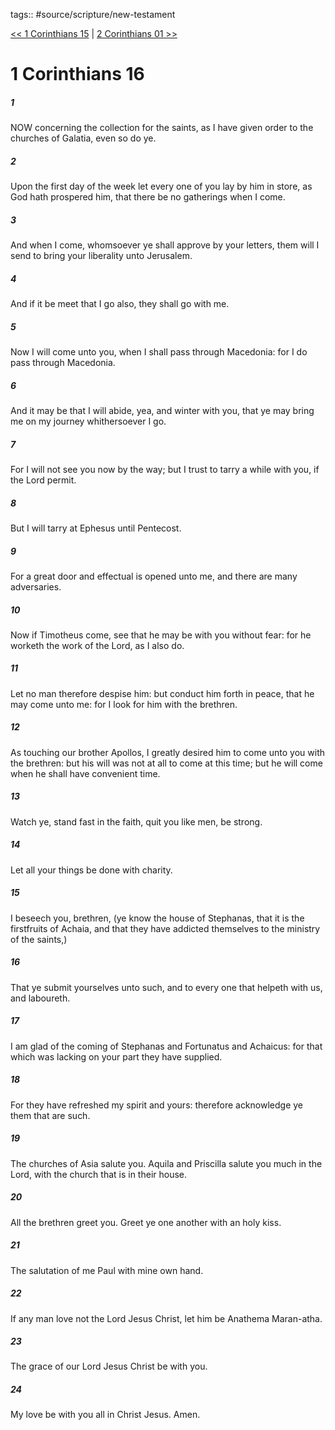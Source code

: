 tags:: #source/scripture/new-testament

[<< 1 Corinthians 15](/new-testament/07_1_Corinthians/1_Corinthians_15.md) | [2 Corinthians 01 >>](/new-testament/08_2_Corinthians/2_Corinthians_01.md)

# 1 Corinthians 16

##### 1

NOW concerning the collection for the saints, as I have given order to the churches of Galatia, even so do ye.

##### 2

Upon the first day of the week let every one of you lay by him in store, as God hath prospered him, that there be no gatherings when I come.

##### 3

And when I come, whomsoever ye shall approve by your letters, them will I send to bring your liberality unto Jerusalem.

##### 4

And if it be meet that I go also, they shall go with me.

##### 5

Now I will come unto you, when I shall pass through Macedonia: for I do pass through Macedonia.

##### 6

And it may be that I will abide, yea, and winter with you, that ye may bring me on my journey whithersoever I go.

##### 7

For I will not see you now by the way; but I trust to tarry a while with you, if the Lord permit.

##### 8

But I will tarry at Ephesus until Pentecost.

##### 9

For a great door and effectual is opened unto me, and there are many adversaries.

##### 10

Now if Timotheus come, see that he may be with you without fear: for he worketh the work of the Lord, as I also do.

##### 11

Let no man therefore despise him: but conduct him forth in peace, that he may come unto me: for I look for him with the brethren.

##### 12

As touching our brother Apollos, I greatly desired him to come unto you with the brethren: but his will was not at all to come at this time; but he will come when he shall have convenient time.

##### 13

Watch ye, stand fast in the faith, quit you like men, be strong.

##### 14

Let all your things be done with charity.

##### 15

I beseech you, brethren, (ye know the house of Stephanas, that it is the firstfruits of Achaia, and that they have addicted themselves to the ministry of the saints,)

##### 16

That ye submit yourselves unto such, and to every one that helpeth with us, and laboureth.

##### 17

I am glad of the coming of Stephanas and Fortunatus and Achaicus: for that which was lacking on your part they have supplied.

##### 18

For they have refreshed my spirit and yours: therefore acknowledge ye them that are such.

##### 19

The churches of Asia salute you. Aquila and Priscilla salute you much in the Lord, with the church that is in their house.

##### 20

All the brethren greet you. Greet ye one another with an holy kiss.

##### 21

The salutation of me Paul with mine own hand.

##### 22

If any man love not the Lord Jesus Christ, let him be Anathema Maran-atha.

##### 23

The grace of our Lord Jesus Christ be with you.

##### 24

My love be with you all in Christ Jesus. Amen.
